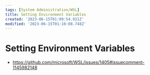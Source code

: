 ```yaml
---
tags: [System Administration/WSL]
title: Setting Environment Variables
created: '2023-06-15T01:09:54.921Z'
modified: '2023-06-15T01:10:08.748Z'
---
```


# Setting Environment Variables

* https://github.com/microsoft/WSL/issues/1405#issuecomment-1145982148

